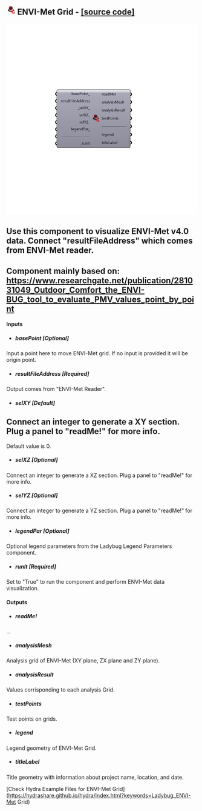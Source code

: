 ## ![](../../images/icons/ENVI-Met_Grid.png) ENVI-Met Grid - [[source code]](https://github.com/mostaphaRoudsari/ladybug/tree/master/src/Ladybug_ENVI-Met%20Grid.py)

![](../../images/components/ENVI-Met_Grid.png)

Use this component to visualize ENVI-Met v4.0 data. Connect "resultFileAddress" which comes from ENVI-Met reader.
 -
 Component mainly based on:
 https://www.researchgate.net/publication/281031049_Outdoor_Comfort_the_ENVI-BUG_tool_to_evaluate_PMV_values_point_by_point
 -
 

#### Inputs
* ##### basePoint [Optional]
Input a point here to move ENVI-Met grid. If no input is provided it will be origin point.
* ##### resultFileAddress [Required]
Output comes from "ENVI-Met Reader".
* ##### selXY [Default]
Connect an integer to generate a XY section. Plug a panel to "readMe!" for more info.
 -
 Default value is 0.
* ##### selXZ [Optional]
Connect an integer to generate a XZ section. Plug a panel to "readMe!" for more info.
* ##### selYZ [Optional]
Connect an integer to generate a YZ section. Plug a panel to "readMe!" for more info.
* ##### legendPar [Optional]
Optional legend parameters from the Ladybug Legend Parameters component.
* ##### runIt [Required]
Set to "True" to run the component and perform ENVI-Met data visualization.

#### Outputs
* ##### readMe!
...
* ##### analysisMesh
Analysis grid of ENVI-Met (XY plane, ZX plane and ZY plane).
* ##### analysisResult
Values corrisponding to each analysis Grid.
* ##### testPoints
Test points on grids.
* ##### legend
Legend geometry of ENVI-Met Grid.
* ##### titleLabel
Title geometry with information about project name, location, and date.


[Check Hydra Example Files for ENVI-Met Grid](https://hydrashare.github.io/hydra/index.html?keywords=Ladybug_ENVI-Met Grid)
